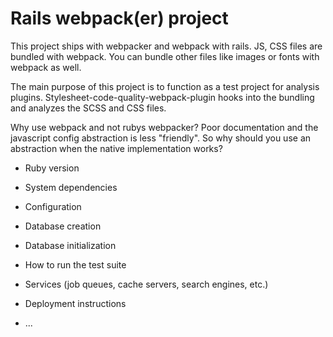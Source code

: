 # Rails webpack(er) project
This project ships with webpacker and webpack with rails. JS, CSS files are bundled with webpack.
You can bundle other files like images or fonts with webpack as well.

The main purpose of this project is to function as a test project for analysis plugins.
Stylesheet-code-quality-webpack-plugin hooks into the bundling and analyzes the SCSS and CSS files.

Why use webpack and not rubys webpacker?
Poor documentation and the javascript config abstraction is less "friendly". 
So why should you use an abstraction when the native implementation works?

* Ruby version

* System dependencies

* Configuration

* Database creation

* Database initialization

* How to run the test suite

* Services (job queues, cache servers, search engines, etc.)

* Deployment instructions

* ...
